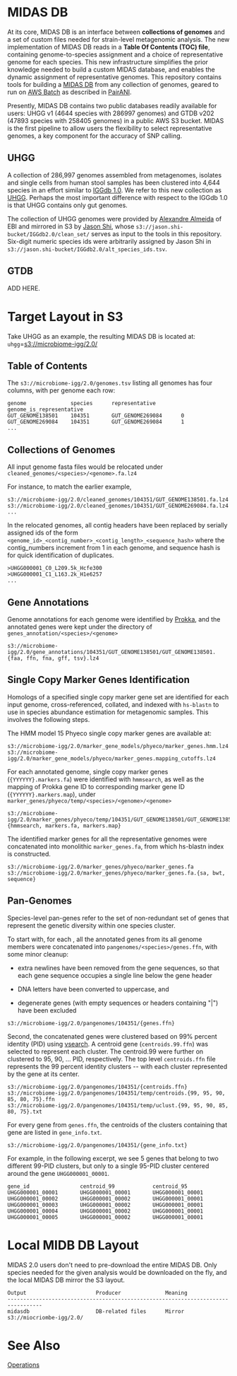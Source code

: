 
# MIDAS DB

At its core, MIDAS DB is an interface between **collections of genomes** and a set of custom files needed for strain-level metagenomic analysis. The new implementation of MIDAS DB reads in a **Table Of Contents (TOC) file**, containing genome-to-species assignment and a choice of representative genome for each species. This new infrastructure simplifies the prior knowledge needed to build a custom MIDAS database, and enables the dynamic assignment of representative genomes. This repository contains tools for building a [MIDAS DB](https://github.com/snayfach/MIDAS) from any collection of genomes, geared to run on [AWS Batch](https://aws.amazon.com/batch/) as described in [PairANI](https://github.com/czbiohub/pairani/wiki).  


Presently, MIDAS DB contains two public databases readily available for users: UHGG v1 (4644 species with 286997 genomes) and GTDB v202 (47893 species with 258405 genomes) in a public AWS S3 bucket.  MIDAS is the first pipeline to allow users the flexibility to select representative genomes, a key component for the accuracy of SNP calling.


## UHGG

A collection of 286,997 genomes assembled from metagenomes, isolates and single cells from human stool samples has been clustered into 4,644 species in an effort similar to [IGGdb 1.0](https://github.com/snayfach/IGGdb).   We refer to this new collection as [UHGG](http://ftp.ebi.ac.uk/pub/databases/metagenomics/mgnify_genomes/human-gut/v1.0/).  Perhaps the most important difference with respect to the IGGdb 1.0 is that UHGG contains only gut genomes.

The collection of UHGG genomes were provided by [Alexandre Almeida](https://www.ebi.ac.uk/about/people/alexandre-almeida) of EBI and mirrored in S3 by [Jason Shi](http://docpollard.org/people/jason-shi/), whose `s3://jason.shi-bucket/IGGdb2.0/clean_set/` serves as input to the tools in this repository. Six-digit numeric species ids were arbitrarily assigned by Jason Shi in `s3://jason.shi-bucket/IGGdb2.0/alt_species_ids.tsv`. 

## GTDB

ADD HERE.


# Target Layout in S3

Take UHGG as an example, the resulting MIDAS DB is located at: `uhgg`=[s3://microbiome-igg/2.0/](http://microbiome-igg.s3.amazonaws.com/2.0/README.TXT)


## Table of Contents

The `s3://microbiome-igg/2.0/genomes.tsv` listing all genomes has four columns, with per genome each row:

```
genome              species      representative        genome_is_representative
GUT_GENOME138501    104351       GUT_GENOME269084      0
GUT_GENOME269084    104351       GUT_GENOME269084      1
...
```

## Collections of Genomes

All input genome fasta files would be relocated under `cleaned_genomes/<species>/<genome>.fa.lz4`

For instance, to match the earlier example,

```
s3://microbiome-igg/2.0/cleaned_genomes/104351/GUT_GENOME138501.fa.lz4
s3://microbiome-igg/2.0/cleaned_genomes/104351/GUT_GENOME269084.fa.lz4
...
```

In the relocated genomes, all contig headers have been replaced by serially assigned ids of the form `<genome_id>_<contig_number>_<contig_length>_<sequence_hash>` where the contig_numbers increment from 1 in each genome, and sequence hash is for quick identification of duplicates.
```
>UHGG000001_C0_L209.5k_Hcfe300
>UHGG000001_C1_L163.2k_H1e6257
...
```

## Gene Annotations

Genome annotations for each genome were identified by [Prokka](https://github.com/tseemann/prokka), and the annotated genes were kept under the directory of `genes_annotation/<species>/<genome>`

```
s3://microbiome-igg/2.0/gene_annotations/104351/GUT_GENOME138501/GUT_GENOME138501.{faa, ffn, fna, gff, tsv}.lz4
```

## Single Copy Marker Genes Identification

Homologs of a specified single copy marker gene set are identified for each input genome, cross-referenced, collated, and indexed with `hs-blastn` to use in species abundance estimation for metagenomic samples.   This involves the following steps.

The HMM model 15 Phyeco single copy marker genes are available at:
```
s3://microbiome-igg/2.0/marker_gene_models/phyeco/marker_genes.hmm.lz4
s3://microbiome-igg/2.0/marker_gene_models/phyeco/marker_genes.mapping_cutoffs.lz4

```

For each annotated genome, single copy marker genes (`{YYYYYY}.markers.fa`) were identified with `hmmsearch`, as well as the mapping of Prokka gene ID to corresponding marker gene ID (`{YYYYYY}.markers.map`), under `marker_genes/phyeco/temp/<species>/<genome>/<genome>`

```
s3://microbiome-igg/2.0/marker_genes/phyeco/temp/104351/GUT_GENOME138501/GUT_GENOME138501.{hmmsearch, markers.fa, markers.map}
```

The identified marker genes for all the representative genomes were concatenated into monolithic `marker_genes.fa`, from which hs-blastn index is constructed.

```
s3://microbiome-igg/2.0/marker_genes/phyeco/marker_genes.fa
s3://microbiome-igg/2.0/marker_genes/phyeco/marker_genes.fa.{sa, bwt, sequence}
```

## Pan-Genomes

Species-level pan-genes refer to the set of non-redundant set of genes that represent the genetic diversity within one species cluster. 

To start with, for each <species>, all the annotated genes from its all genome members were concatenated into `pangenomes/<species>/genes.ffn`, with some minor cleanup: 

  * extra newlines have been removed from the gene sequences, so that each gene sequence occupies a single line below the gene header

  * DNA letters have been converted to uppercase, and 

  * degenerate genes (with empty sequences or headers containing "|") have been excluded

```
s3://microbiome-igg/2.0/pangenomes/104351/{genes.ffn}
```


Second, the concatenated genes were clustered based on 99% percent identity (PID) using [vsearch](https://github.com/torognes/vsearch). A centroid gene (`centroids.99.ffn`) was selected to represent each cluster. The centroid.99 were further on clustered to 95, 90, ... PID, respectively.  The top level `centroids.ffn` file represents the 99 percent identity clusters -- with each cluster represented by the gene at its center.


```
s3://microbiome-igg/2.0/pangenomes/104351/{centroids.ffn}
s3://microbiome-igg/2.0/pangenomes/104351/temp/centroids.{99, 95, 90, 85, 80, 75}.ffn
s3://microbiome-igg/2.0/pangenomes/104351/temp/uclust.{99, 95, 90, 85, 80, 75}.txt
```

For every gene from `genes.ffn`, the centroids of the clusters containing that gene are listed in `gene_info.txt`.  

```
s3://microbiome-igg/2.0/pangenomes/104351/{gene_info.txt}
```

For example, in the following excerpt, we see 5 genes that belong to two different 99-PID clusters, but only to a single 95-PID cluster centered around the gene `UHGG000001_00001`.

```
gene_id                centroid_99            centroid_95
UHGG000001_00001       UHGG000001_00001       UHGG000001_00001
UHGG000001_00002       UHGG000001_00002       UHGG000001_00001
UHGG000001_00003       UHGG000001_00002       UHGG000001_00001
UHGG000001_00004       UHGG000001_00002       UHGG000001_00001
UHGG000001_00005       UHGG000001_00002       UHGG000001_00001
```


# Local MIDB DB Layout

MIDAS 2.0 users don't need to pre-download the entire MIDAS DB. Only species needed for the given analysis would be downloaded on the fly, and the local MIDAS DB mirror the S3 layout.

```
Output                      Producer              Meaning
---------------------------------------------------------------------------------
midasdb                     DB-related files      Mirror s3://miocriombe-igg/2.0/
```


# See Also

[Operations](https://github.com/czbiohub/iggtools/wiki/Operations)

